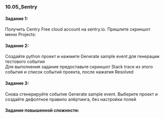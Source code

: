 ### 10.05_Sentry </br>
#### Задание 1: </br>
Получить Centry Free cloud account на sentry.io. Пришлите скриншот меню Projects: </br>

#### Задание 2: </br>
Создайте python проект и нажмите Generate sample event для генерации тестового события </br>
Для выполнения задание предоставьте скриншот Stack trace из этого события и список событий проекта, после нажатия Resolved </br>

#### Задание 3: </br>
Снова сгенерируйте событие Generate sample event. Выберите проект и создайте дефолтное правило алёртинга, без настройки полей </br>

#### Задание повышенной сложности: </br>
